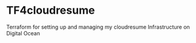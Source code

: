 # TF4cloudresume
Terraform for setting up and managing my cloudresume Infrastructure on Digital Ocean

